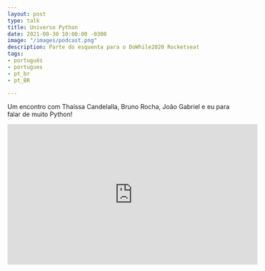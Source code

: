 ```yaml
---
layout: post
type: talk
title: Universo Python
date: 2021-08-30 10:00:00 -0300
image: "/images/podcast.png"
description: Parte do esquenta para o DoWhile2020 Rocketseat
tags:
- português
- portugues
- pt_br
- pt_BR

---
```

Um encontro com Thaíssa Candelalla, Bruno Rocha, João Gabriel e eu para falar de muito  Python! 

<iframe width="560" height="315" src="https://www.youtube-nocookie.com/embed/rvSjCo350Xg" title="YouTube video player" frameborder="0" allow="accelerometer; autoplay; clipboard-write; encrypted-media; gyroscope; picture-in-picture" allowfullscreen></iframe>